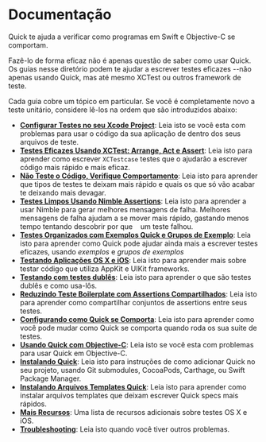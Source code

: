 # Documentação

Quick te ajuda a verificar como programas em Swift e Objective-C se comportam.

Fazê-lo de forma eficaz não é apenas questão de saber como usar Quick. Os guias nesse diretório podem te ajudar a escrever testes eficazes --não apenas usando Quick, mas até mesmo XCTest ou outros framework de teste.

Cada guia cobre um tópico em particular. Se você é completamente novo a teste unitário, considere lê-los na ordem que são introduzidos abaixo:

- **[Configurar Testes no seu Xcode Project](SettingUpYourXcodeProject.md)**:
  Leia isto se você esta com problemas para usar o código da sua aplicação de dentro dos seus arquivos de teste.
- **[Testes Eficazes Usando XCTest: Arrange, Act e Assert](ArrangeActAssert.md)**:
  Leia isto para aprender como escrever `XCTestcase` testes que o ajudarão a escrever código mais rápido e mais eficaz.
- **[Não Teste o Código, Verifique Comportamento](BehavioralTesting.md)**:
  Leia isto para aprender que tipos de testes te deixam mais rápido e quais os que só vão acabar te deixando mais devagar.
- **[Testes Limpos Usando Nimble Assertions](NimbleAssertions.md)**:
  Leia isto para aprender a usar Nimble para gerar melhores mensagens de falha.
  Melhores mensagens de falha ajudam a se mover mais rápido, gastando menos tempo tentando descobrir por que
     um teste falhou.
- **[Testes Organizados com Exemplos Quick e Grupos de Exemplo](QuickExamplesAndGroups.md)**:
  Leia isto para aprender como Quick pode ajudar ainda mais a escrever testes eficazes, usando *exemplos* e *grupos de  exemplos*  
- **[Testando Aplicações OS X e iOS](TestingApps.md)**:
  Leia isto para aprender mais sobre testar código que utiliza
  AppKit e UIKit frameworks.
- **[Testando com testes dublês](TestUsingTestDoubles.md)**:
  Leia isto para aprender o que são testes dublês e como usa-lôs.
- **[Reduzindo Teste Boilerplate com Assertions Compartilhados](SharedExamples.md)**:
  Leia isto para aprender como compartilhar conjuntos de assertions entre seus testes.
- **[Configurando como Quick se Comporta](ConfiguringQuick.md)**:
  Leia isto para aprender como você pode mudar como Quick se comporta quando roda os sua suite de testes.
- **[Usando Quick com Objective-C](QuickInObjectiveC.md)**:
  Leia isto se você esta com problemas para usar Quick em Objective-C.
- **[Instalando Quick](InstallingQuick.md)**:
  Leia isto para instruções de como adicionar Quick no seu projeto, usando Git submodules, CocoaPods, Carthage, ou Swift Package Manager.
- **[Instalando Arquivos Templates Quick](InstallingFileTemplates.md)**:
Leia isto para aprender como instalar arquivos templates que deixam escrever Quick specs mais rápidos.
- **[Mais Recursos](MoreResources.md)**:
  Uma lista de recursos adicionais sobre testes OS X e iOS.
- **[Troubleshooting](Troubleshooting.md)**:
  Leia isto quando você tiver outros problemas.
